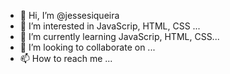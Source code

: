 - 👋 Hi, I’m @jessesiqueira
- 👀 I’m interested in JavaScrip, HTML, CSS ...
- 🌱 I’m currently learning JavaScrip, HTML, CSS...
- 💞️ I’m looking to collaborate on ...
- 📫 How to reach me ...

<!---
jessesiqueira/jessesiqueira is a ✨ special ✨ repository because its `README.md` (this file) appears on your GitHub profile.
You can click the Preview link to take a look at your changes.
--->
